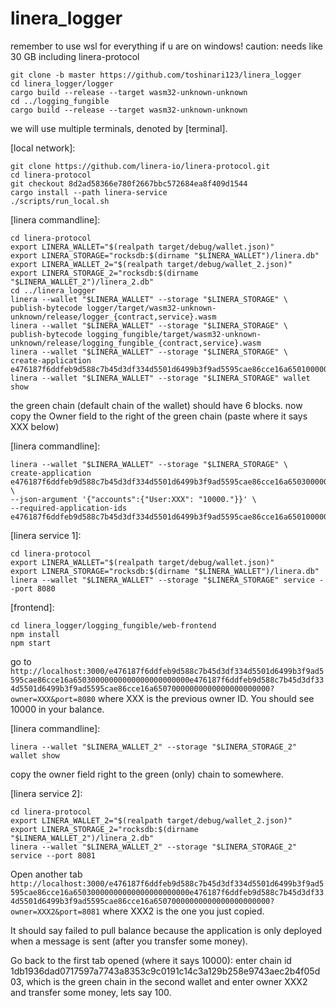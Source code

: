 # linera_logger

remember to use wsl for everything if u are on windows! caution: needs like 30 GB including linera-protocol

```
git clone -b master https://github.com/toshinari123/linera_logger
cd linera_logger/logger
cargo build --release --target wasm32-unknown-unknown
cd ../logging_fungible
cargo build --release --target wasm32-unknown-unknown
```
we will use multiple terminals, denoted by [terminal].

[local network]:
```
git clone https://github.com/linera-io/linera-protocol.git
cd linera-protocol
git checkout 8d2ad58366e780f2667bbc572684ea8f409d1544
cargo install --path linera-service
./scripts/run_local.sh
```
[linera commandline]:
```
cd linera-protocol
export LINERA_WALLET="$(realpath target/debug/wallet.json)"
export LINERA_STORAGE="rocksdb:$(dirname "$LINERA_WALLET")/linera.db"
export LINERA_WALLET_2="$(realpath target/debug/wallet_2.json)"
export LINERA_STORAGE_2="rocksdb:$(dirname "$LINERA_WALLET_2")/linera_2.db"
cd ../linera_logger
linera --wallet "$LINERA_WALLET" --storage "$LINERA_STORAGE" \
publish-bytecode logger/target/wasm32-unknown-unknown/release/logger_{contract,service}.wasm
linera --wallet "$LINERA_WALLET" --storage "$LINERA_STORAGE" \
publish-bytecode logging_fungible/target/wasm32-unknown-unknown/release/logging_fungible_{contract,service}.wasm
linera --wallet "$LINERA_WALLET" --storage "$LINERA_STORAGE" \
create-application e476187f6ddfeb9d588c7b45d3df334d5501d6499b3f9ad5595cae86cce16a65010000000000000001000000
linera --wallet "$LINERA_WALLET" --storage "$LINERA_STORAGE" wallet show
```
the green chain (default chain of the wallet) should have 6 blocks.
now copy the Owner field to the right of the green chain (paste where it says XXX below)

[linera commandline]:
```
linera --wallet "$LINERA_WALLET" --storage "$LINERA_STORAGE" \
create-application e476187f6ddfeb9d588c7b45d3df334d5501d6499b3f9ad5595cae86cce16a65030000000000000000000000 \
--json-argument '{"accounts":{"User:XXX": "10000."}}' \
--required-application-ids e476187f6ddfeb9d588c7b45d3df334d5501d6499b3f9ad5595cae86cce16a65010000000000000001000000e476187f6ddfeb9d588c7b45d3df334d5501d6499b3f9ad5595cae86cce16a65050000000000000000000000
```

[linera service 1]:
```
cd linera-protocol
export LINERA_WALLET="$(realpath target/debug/wallet.json)"
export LINERA_STORAGE="rocksdb:$(dirname "$LINERA_WALLET")/linera.db"
linera --wallet "$LINERA_WALLET" --storage "$LINERA_STORAGE" service --port 8080
```

[frontend]:
```
cd linera_logger/logging_fungible/web-frontend
npm install
npm start
```
go to `http://localhost:3000/e476187f6ddfeb9d588c7b45d3df334d5501d6499b3f9ad5595cae86cce16a65030000000000000000000000e476187f6ddfeb9d588c7b45d3df334d5501d6499b3f9ad5595cae86cce16a65070000000000000000000000?owner=XXX&port=8080` where XXX is the previous owner ID. You should see 10000 in your balance.

[linera commandline]:
```
linera --wallet "$LINERA_WALLET_2" --storage "$LINERA_STORAGE_2" wallet show
```
copy the owner field right to the green (only) chain to somewhere. 

[linera service 2]:
```
cd linera-protocol
export LINERA_WALLET_2="$(realpath target/debug/wallet_2.json)"
export LINERA_STORAGE_2="rocksdb:$(dirname "$LINERA_WALLET_2")/linera_2.db"
linera --wallet "$LINERA_WALLET_2" --storage "$LINERA_STORAGE_2" service --port 8081
```
Open another tab `http://localhost:3000/e476187f6ddfeb9d588c7b45d3df334d5501d6499b3f9ad5595cae86cce16a65030000000000000000000000e476187f6ddfeb9d588c7b45d3df334d5501d6499b3f9ad5595cae86cce16a65070000000000000000000000?owner=XXX2&port=8081` where XXX2 is the one you just copied.

It should say failed to pull balance because the application is only deployed when a message is sent (after you transfer some money).

Go back to the first tab opened (where it says 10000): enter chain id 1db1936dad0717597a7743a8353c9c0191c14c3a129b258e9743aec2b4f05d03, which is the green chain in the second wallet and enter owner XXX2 and transfer some money, lets say 100.
